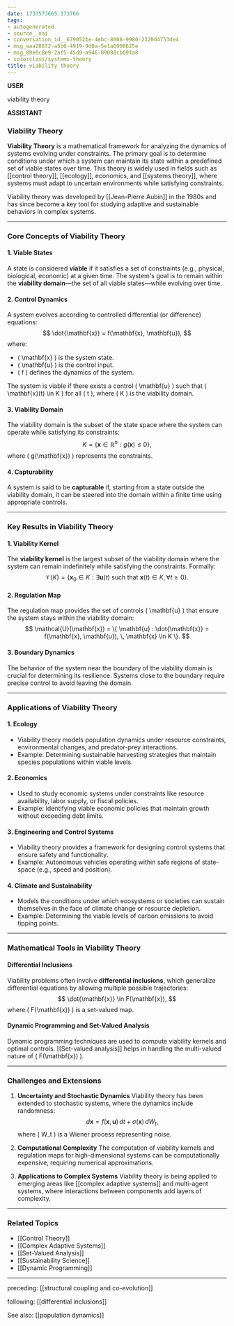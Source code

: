 ```yaml
---
date: 1737573665.373766
tags:
- autogenerated
- source__oai
- conversation_id__6790521e-4ebc-8008-9980-2320d4753de4
- msg_aaa28872-a5b0-4919-9d0a-5e1a6908625e
- msg_89e0c8e9-2af5-45d9-a946-89080cb09fa8
- colorclass/systems-theory
title: viability theory
---
```


**USER**

viability theory


**ASSISTANT**

### Viability Theory

**Viability Theory** is a mathematical framework for analyzing the dynamics of systems evolving under constraints. The primary goal is to determine conditions under which a system can maintain its state within a predefined set of viable states over time. This theory is widely used in fields such as [[control theory]], [[ecology]], economics, and [[systems theory]], where systems must adapt to uncertain environments while satisfying constraints.

Viability theory was developed by [[Jean-Pierre Aubin]] in the 1980s and has since become a key tool for studying adaptive and sustainable behaviors in complex systems.

---

### Core Concepts of Viability Theory

#### 1. **Viable States**
A state is considered **viable** if it satisfies a set of constraints (e.g., physical, biological, economic) at a given time. The system's goal is to remain within the **viability domain**—the set of all viable states—while evolving over time.

#### 2. **Control Dynamics**
A system evolves according to controlled differential (or difference) equations:
$$
\dot{\mathbf{x}} = f(\mathbf{x}, \mathbf{u}),
$$
where:
- \( \mathbf{x} \) is the system state.
- \( \mathbf{u} \) is the control input.
- \( f \) defines the dynamics of the system.

The system is viable if there exists a control \( \mathbf{u} \) such that \( \mathbf{x}(t) \in K \) for all \( t \), where \( K \) is the viability domain.

#### 3. **Viability Domain**
The viability domain is the subset of the state space where the system can operate while satisfying its constraints:
$$
K = \{ \mathbf{x} \in \mathbb{R}^n : g(\mathbf{x}) \leq 0 \},
$$
where \( g(\mathbf{x}) \) represents the constraints.

#### 4. **Capturability**
A system is said to be **capturable** if, starting from a state outside the viability domain, it can be steered into the domain within a finite time using appropriate controls.

---

### Key Results in Viability Theory

#### 1. **Viability Kernel**
The **viability kernel** is the largest subset of the viability domain where the system can remain indefinitely while satisfying the constraints. Formally:
$$
\mathcal{V}(K) = \{ \mathbf{x}_0 \in K : \exists \mathbf{u}(t) \text{ such that } \mathbf{x}(t) \in K, \, \forall t \geq 0 \}.
$$

#### 2. **Regulation Map**
The regulation map provides the set of controls \( \mathbf{u} \) that ensure the system stays within the viability domain:
$$
\mathcal{U}(\mathbf{x}) = \{ \mathbf{u} : \dot{\mathbf{x}} = f(\mathbf{x}, \mathbf{u}), \, \mathbf{x} \in K \}.
$$

#### 3. **Boundary Dynamics**
The behavior of the system near the boundary of the viability domain is crucial for determining its resilience. Systems close to the boundary require precise control to avoid leaving the domain.

---

### Applications of Viability Theory

#### 1. **Ecology**
- Viability theory models population dynamics under resource constraints, environmental changes, and predator-prey interactions.
- Example: Determining sustainable harvesting strategies that maintain species populations within viable levels.

#### 2. **Economics**
- Used to study economic systems under constraints like resource availability, labor supply, or fiscal policies.
- Example: Identifying viable economic policies that maintain growth without exceeding debt limits.

#### 3. **Engineering and Control Systems**
- Viability theory provides a framework for designing control systems that ensure safety and functionality.
- Example: Autonomous vehicles operating within safe regions of state-space (e.g., speed and position).

#### 4. **Climate and Sustainability**
- Models the conditions under which ecosystems or societies can sustain themselves in the face of climate change or resource depletion.
- Example: Determining the viable levels of carbon emissions to avoid tipping points.

---

### Mathematical Tools in Viability Theory

#### Differential Inclusions
Viability problems often involve **differential inclusions**, which generalize differential equations by allowing multiple possible trajectories:
$$
\dot{\mathbf{x}} \in F(\mathbf{x}),
$$
where \( F(\mathbf{x}) \) is a set-valued map.

#### Dynamic Programming and Set-Valued Analysis
Dynamic programming techniques are used to compute viability kernels and optimal controls. [[Set-valued analysis]] helps in handling the multi-valued nature of \( F(\mathbf{x}) \).

---

### Challenges and Extensions

1. **Uncertainty and Stochastic Dynamics**
Viability theory has been extended to stochastic systems, where the dynamics include randomness:
$$
d\mathbf{x} = f(\mathbf{x}, \mathbf{u}) \, dt + \sigma(\mathbf{x}) \, dW_t,
$$
where \( W_t \) is a Wiener process representing noise.

2. **Computational Complexity**
The computation of viability kernels and regulation maps for high-dimensional systems can be computationally expensive, requiring numerical approximations.

3. **Applications to Complex Systems**
Viability theory is being applied to emerging areas like [[complex adaptive systems]] and multi-agent systems, where interactions between components add layers of complexity.

---

### Related Topics
- [[Control Theory]]
- [[Complex Adaptive Systems]]
- [[Set-Valued Analysis]]
- [[Sustainability Science]]
- [[Dynamic Programming]]


---

preceding: [[structural coupling and co-evolution]]  


following: [[differential inclusions]]

See also: [[population dynamics]]